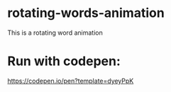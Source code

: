# rotating-words-animation
This is a rotating word animation

# Run with codepen:
https://codepen.io/pen?template=dyeyPpK
